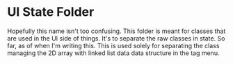# UI State Folder

Hopefully this name isn't too confusing. This folder
is meant for classes that are used in the UI side of things.
It's to separate the raw classes in state. So far, as
of when I'm writing this. This is used solely for
separating the class managing the 2D array with linked
list data data structure in the tag menu.